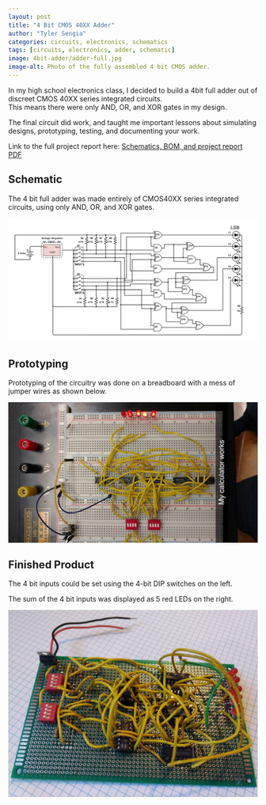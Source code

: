 ```yaml
---
layout: post
title: "4 Bit CMOS 40XX Adder"
author: "Tyler Sengia"
categories: circuits, electronics, schematics
tags: [circuits, electronics, adder, schematic]
image: 4bit-adder/adder-full.jpg
image-alt: Photo of the fully assembled 4 bit CMOS adder.
---
```


In my high school electronics class, I decided to build a 4bit full adder out of discreet CMOS 40XX series integrated circuits.  
This means there were only AND, OR, and XOR gates in my design.  

The final circuit did work, and taught me important lessons about simulating designs, prototyping, testing, and documenting your work.  

<div class="note" >
  Link to the full project report here: <a href="assets/static/AdderProjectReport.pdf" >Schematics, BOM, and project report PDF</a>
</div>

## Schematic
The 4 bit full adder was made entirely of CMOS40XX series integrated circuits, using only AND, OR, and XOR gates.  
<div style="text-align: center;" >
<img src="assets/img/4bit-adder/4-bit-adder-schematic.png" alt="Schematic of the 4 bit full adder." />  
</div>

## Prototyping
Prototyping of the circuitry was done on a breadboard with a mess of jumper wires as shown below.  
<div style="text-align: center;" >
<img src="assets/img/4bit-adder/adder-prototype.jpg" alt="Photo of the 4 bit adder prototyped on a breadboard, a mess of yellow jumper wires are used." />  
</div>

## Finished Product
The 4 bit inputs could be set using the 4-bit DIP switches on the left.  

The sum of the 4 bit inputs was displayed as 5 red LEDs on the right.  
<div style="text-align: center;" >
<img src="assets/img/4bit-adder/adder-full.jpg" alt="Photo of the finished 4 bit adder soldered onto a perforated PCB." />  
</div>  